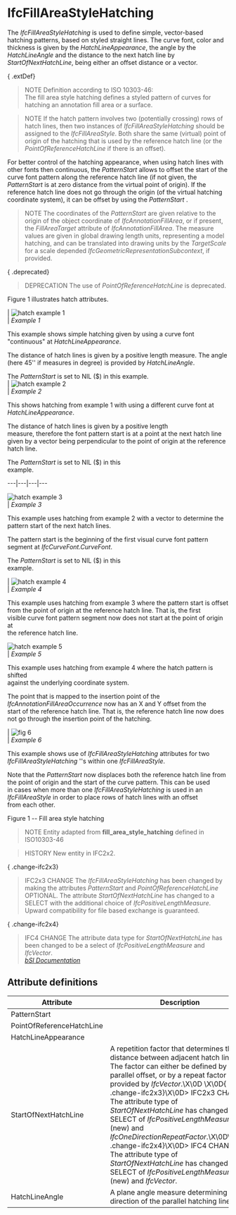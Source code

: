 IfcFillAreaStyleHatching
========================
The _IfcFillAreaStyleHatching_ is used to define simple, vector-based hatching
patterns, based on styled straight lines. The curve font, color and thickness
is given by the _HatchLineAppearance_, the angle by the _HatchLineAngle_ and
the distance to the next hatch line by _StartOfNextHatchLine_, being either an
offset distance or a vector.  
  
{ .extDef}  
> NOTE  Definition according to ISO 10303-46:  
> The fill area style hatching defines a styled pattern of curves for hatching
> an annotation fill area or a surface.  
  
> NOTE  If the hatch pattern involves two (potentially crossing) rows of hatch
> lines, then two instances of _IfcFillAreaStyleHatching_ should be assigned
> to the _IfcFillAreaStyle_. Both share the same (virtual) point of origin of
> the hatching that is used by the reference hatch line (or the
> _PointOfReferenceHatchLine_ if there is an offset).  
  
For better control of the hatching appearance, when using hatch lines with
other fonts then continuous, the _PatternStart_ allows to offset the start of
the curve font pattern along the reference hatch line (if not given, the
_PatternStart_ is at zero distance from the virtual point of origin). If the
reference hatch line does not go through the origin (of the virtual hatching
coordinate system), it can be offset by using the _PatternStart_ .  
  
> NOTE  The coordinates of the _PatternStart_ are given relative to the origin
> of the object coordinate of _IfcAnnotationFillArea_, or if present, the
> _FillAreaTarget_ attribute of _IfcAnnotationFillArea_. The measure values
> are given in global drawing length units, representing a model hatching, and
> can be translated into drawing units by the _TargetScale_ for a scale
> depended _IfcGeometricRepresentationSubcontext_, if provided.  
  
{ .deprecated}  
> DEPRECATION  The use of _PointOfReferenceHatchLine_ is deprecated.  
  
Figure 1 illustrates hatch attributes.  
  
  
  
  
  
  
  
| ![hatch example 1](../figures/ifcfillareastylehatching_fig1.gif)  
|  _Example 1_  
  
This example shows simple hatching given by using a curve font "continuous" at
_HatchLineAppearance_.  
  
  
  
The distance of hatch lines is given by a positive length measure. The angle
(here 45'' if measures in degree) is provided by _HatchLineAngle_.  
  
  
  
The _PatternStart_ is set to NIL ($) in this example.  
|  ![hatch example 2](../figures/ifcfillareastylehatching_fig2.gif)  
| _Example 2_  
  
This shows hatching from example 1 with using a different curve font at
_HatchLineAppearance_.  
  
  
The distance of hatch lines is given by a positive length  
measure, therefore the font pattern start is at a point at the next hatch line  
given by a vector being perpendicular to the point of origin at the reference  
hatch line.  
  
  
The _PatternStart_ is set to NIL ($) in this  
example.  
  
---|---|---|---  
  
  
![hatch example 3](../figures/ifcfillareastylehatching_fig3.gif)  
|  _Example 3_  
  
This example uses hatching from example 2 with a vector to determine the
pattern start of the next hatch lines.  
  
  
  
The pattern start is the beginning of the first visual curve font pattern
segment at _IfcCurveFont.CurveFont_.  
  
  
The _PatternStart_ is set to NIL ($) in this  
example.  
  
| ![hatch example 4](../figures/ifcfillareastylehatching_fig4.gif)  
|  _Example 4_  
  
This example uses hatching from example 3 where the pattern start is offset  
from the point of origin at the reference hatch line. That is, the first  
visible curve font pattern segment now does not start at the point of origin
at  
the reference hatch line.  
  
  
  
  
  
  
![hatch example 5](../figures/ifcfillareastylehatching_fig5.gif)  
|  _Example 5_  
  
This example uses hatching from example 4 where the hatch pattern is shifted  
against the underlying coordinate system.  
  
  
  
The point that is mapped to the insertion point of the  
 _IfcAnnotationFillAreaOccurrence_ now has an X and Y offset from the  
start of the reference hatch line. That is, the reference hatch line now does  
not go through the insertion point of the hatching.  
  
  
  
  
  
  
  
| ![fig 6](../figures/ifcfillareastylehatching_fig6.gif)  
|  _Example 6_  
  
This example shows use of _IfcFillAreaStyleHatching_ attributes for two
_IfcFillAreaStyleHatching_ ''s within one _IfcFillAreaStyle_.  
  
  
  
Note that the _PatternStart_ now displaces both the reference hatch line from
the point of origin and the start of the curve pattern. This can be used  
in cases when more than one _IfcFillAreaStyleHatching_ is used in an
_IfcFillAreaStyle_ in order to place rows of hatch lines with an offset  
from each other.  
  
  
  
  
  
  
  
  
  

Figure 1 -- Fill area style hatching

  
  
  
  
  
  
> NOTE  Entity adapted from **fill_area_style_hatching** defined in
> ISO10303-46  
  
> HISTORY  New entity in IFC2x2.  
  
{ .change-ifc2x3}  
> IFC2x3 CHANGE  The _IfcFillAreaStyleHatching_ has been changed by making the
> attributes _PatternStart_ and _PointOfReferenceHatchLine_ OPTIONAL. The
> attribute _StartOfNextHatchLine_ has changed to a SELECT with the additional
> choice of _IfcPositiveLengthMeasure_. Upward compatibility for file based
> exchange is guaranteed.  
  
{ .change-ifc2x4}  
> IFC4 CHANGE  The attribute data type for _StartOfNextHatchLine_ has been
> changed to be a select of _IfcPositiveLengthMeasure_ and _IfcVector_.  
[ _bSI
Documentation_](https://standards.buildingsmart.org/IFC/DEV/IFC4_2/FINAL/HTML/schema/ifcpresentationappearanceresource/lexical/ifcfillareastylehatching.htm)


Attribute definitions
---------------------
| Attribute                 | Description                                                                                                                                                                                                                                                                                                                                                                                                                                                                                                                                               |
|---------------------------|-----------------------------------------------------------------------------------------------------------------------------------------------------------------------------------------------------------------------------------------------------------------------------------------------------------------------------------------------------------------------------------------------------------------------------------------------------------------------------------------------------------------------------------------------------------|
| PatternStart              |                                                                                                                                                                                                                                                                                                                                                                                                                                                                                                                                                           |
| PointOfReferenceHatchLine |                                                                                                                                                                                                                                                                                                                                                                                                                                                                                                                                                           |
| HatchLineAppearance       |                                                                                                                                                                                                                                                                                                                                                                                                                                                                                                                                                           |
| StartOfNextHatchLine      | A repetition factor that determines the distance between adjacent hatch lines. The factor can either be defined by a parallel offset, or by a repeat factor provided by _IfcVector_.\X\0D \X\0D{ .change-ifc2x3}\X\0D> IFC2x3 CHANGE  The attribute type of _StartOfNextHatchLine_ has changed to a SELECT of _IfcPositiveLengthMeasure_ (new) and _IfcOneDirectionRepeatFactor_.\X\0D\X\0D{ .change-ifc2x4}\X\0D> IFC4 CHANGE  The attribute type of _StartOfNextHatchLine_ has changed to a SELECT of _IfcPositiveLengthMeasure_ (new) and _IfcVector_. |
| HatchLineAngle            | A plane angle measure determining the direction of the parallel hatching lines.                                                                                                                                                                                                                                                                                                                                                                                                                                                                           |

